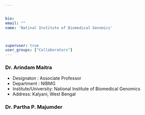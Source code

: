 ```yaml
---


bio: 
email: ""
name: 'Natinal Institute of Biomedical Genomics'



superuser: true
user_groups: ["Collaborators"]
---
```

### Dr. Arindam Maitra
 *	Designaton : Associate Professor
 *	Department : NIBMG
 *	Institute/University: National Institute of Biomedical Genomics  
 *	Address: Kalyani, West Bengal

### Dr. Partha P. Majumder



